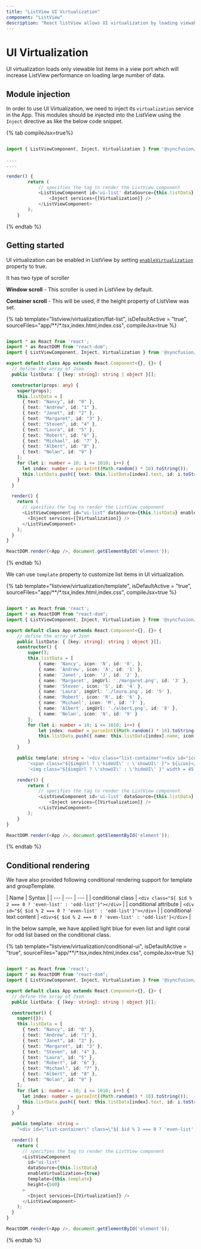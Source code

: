 ```yaml
---
title: "ListView UI Virtualization"
component: "ListView"
description: "React listView allows UI virtualization by loading viewable items in view port to improves listview performance when loading large data."
---
```


# UI Virtualization

UI virtualization loads only viewable list items in a view port which will increase ListView performance on loading large number of data.

## Module injection

In order to use UI Virtualization, we need to inject its `virtualization` service in the App. This modules
should be injected into the ListView using the `Inject` directive as like the below code snippet.

{% tab compileJsx=true%}

```typescript

import { ListViewComponent, Inject, Virtualization } from '@syncfusion/ej2-react-lists';

....
....

render() {
        return (
            // specifies the tag to render the ListView component
            <ListViewComponent id='ui-list' dataSource={this.listData} enableVirtualization={true} >
                <Inject services={[Virtualization]} />
            </ListViewComponent>
        );
    }

```

{% endtab %}

## Getting started

UI virtualization can be enabled in ListView by setting
[`enableVirtualization`](../api/list-view/#enablevirtualization)
property to true.

It has two type of scroller

**Window scroll** - This scroller is used in ListView by default.

**Container scroll** - This will be used, if the height property of ListView was set.

{% tab template="listview/virtualization/flat-list", isDefaultActive = "true", sourceFiles="app/**/*.tsx,index.html,index.css", compileJsx=true %}

```typescript

import * as React from 'react';
import * as ReactDOM from "react-dom";
import { ListViewComponent, Inject, Virtualization } from '@syncfusion/ej2-react-lists';

export default class App extends React.Component<{}, {}> {
  // define the array of Json
  public listData: { [key: string]: string | object }[];

  constructor(props: any) {
    super(props);
    this.listData = [
      { text: "Nancy", id: "0" },
      { text: "Andrew", id: "1" },
      { text: "Janet", id: "2" },
      { text: "Margaret", id: "3" },
      { text: "Steven", id: "4" },
      { text: "Laura", id: "5" },
      { text: "Robert", id: "6" },
      { text: "Michael", id: "7" },
      { text: "Albert", id: "8" },
      { text: "Nolan", id: "9" }
    ];
    for (let i: number = 10; i <= 1010; i++) {
      let index: number = parseInt((Math.random() * 10).toString());
      this.listData.push({ text: this.listData[index].text, id: i.toString() });
    }
  }

  render() {
    return (
      // specifies the tag to render the ListView component
      <ListViewComponent id="ui-list" dataSource={this.listData} enableVirtualization={true}>
        <Inject services={[Virtualization]} />
      </ListViewComponent>
    );
  }
}

ReactDOM.render(<App />, document.getElementById('element'));

```

{% endtab %}

We can use `template` property to customize list items in UI virtualization.

{% tab template="listview/virtualization/template", isDefaultActive = "true", sourceFiles="app/**/*.tsx,index.html,index.css", compileJsx=true %}

```typescript

import * as React from 'react';
import * as ReactDOM from "react-dom";
import { ListViewComponent, Inject, Virtualization } from '@syncfusion/ej2-react-lists';

export default class App extends React.Component<{}, {}> {
    // define the array of Json
    public listData: { [key: string]: string | object }[];
    constructor() {
        super();
        this.listData = [
            { name: 'Nancy', icon: 'N', id: '0', },
            { name: 'Andrew', icon: 'A', id: '1' },
            { name: 'Janet', icon: 'J', id: '2' },
            { name: 'Margaret', imgUrl: './margaret.png', id: '3' },
            { name: 'Steven', icon: 'S', id: '4' },
            { name: 'Laura', imgUrl: './laura.png', id: '5' },
            { name: 'Robert', icon: 'R', id: '6' },
            { name: 'Michael', icon: 'M', id: '7' },
            { name: 'Albert', imgUrl: './albert.png', id: '8' },
            { name: 'Nolan', icon: 'N', id: '9' }
        ];
        for (let i: number = 10; i <= 1010; i++) {
            let index: number = parseInt((Math.random() * 10).toString());
            this.listData.push({ name: this.listData[index].name, icon: this.listData[index].icon, imgUrl: this.listData[index].imgUrl, id: i.toString() });
        }
    }

    public template: string = '<div class="list-container"><div id="icon" class="${$imgUrl ? \'img\' : $icon }">' +
        '<span class="${$imgUrl ? \'hideUI\' : \'showUI\' }"> ${icon}</span>' +
        '<img class="${$imgUrl ? \'showUI\' : \'hideUI\' }" width = 45 height = 45 src="${$imgUrl ?  $imgUrl : \' \' }" /></div><div class="name">${name}</div></div>';

    render() {
        return (
            // specifies the tag to render the ListView component
            <ListViewComponent id='ui-list' dataSource={this.listData} enableVirtualization={true} template={this.template} height={500} headerTitle="contacts" showHeader={true}>
                <Inject services={[Virtualization]} />
            </ListViewComponent>
        );
    }
}

ReactDOM.render(<App />, document.getElementById('element'));

```

{% endtab %}

## Conditional rendering

We have also provided following conditional rendering support for template and groupTemplate.

| Name | Syntax |
| --- | --- | --- |
| conditional class | `<div class="${ $id % 2 === 0 ? 'even-list' : 'odd-list'}"></div>`  |
| conditional attribute | `<div id="${ $id % 2 === 0 ? 'even-list' : 'odd-list'}"></div>`  |
| conditional text content | `<div>${ $id % 2 === 0 ? 'even-list' : 'odd-list'}</div>`  |

In the below sample, we have applied light blue for even list and light coral for odd list based on the conditional class.

{% tab template="listview/virtualization/conditional-ui", isDefaultActive = "true", sourceFiles="app/**/*.tsx,index.html,index.css", compileJsx=true %}

```typescript

import * as React from 'react';
import * as ReactDOM from "react-dom";
import { ListViewComponent, Inject, Virtualization } from '@syncfusion/ej2-react-lists';

export default class App extends React.Component<{}, {}> {
  // define the array of Json
  public listData: { [key: string]: string | object }[];

  constructor() {
    super({});
    this.listData = [
      { text: "Nancy", id: "0" },
      { text: "Andrew", id: "1" },
      { text: "Janet", id: "2" },
      { text: "Margaret", id: "3" },
      { text: "Steven", id: "4" },
      { text: "Laura", id: "5" },
      { text: "Robert", id: "6" },
      { text: "Michael", id: "7" },
      { text: "Albert", id: "8" },
      { text: "Nolan", id: "9" }
    ];
    for (let i: number = 10; i <= 1010; i++) {
      let index: number = parseInt((Math.random() * 10).toString());
      this.listData.push({ text: this.listData[index].text, id: i.toString() });
    }
  }

  public template: string =
    "<div id=\"list-container\" class=\"${ $id % 2 === 0 ? 'even-list' : 'odd-list' }\" > ${text} </div>";

  render() {
    return (
      // specifies the tag to render the ListView component
      <ListViewComponent
        id="ui-list"
        dataSource={this.listData}
        enableVirtualization={true}
        template={this.template}
        height={500}
      >
        <Inject services={[Virtualization]} />
      </ListViewComponent>
    );
  }
}

ReactDOM.render(<App />, document.getElementById('element'));

```

{% endtab %}
